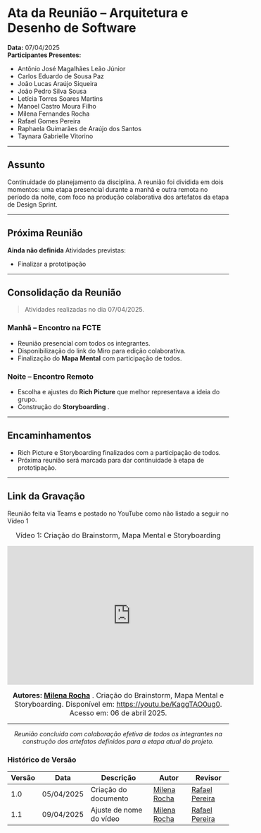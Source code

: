 <a id="ata2"></a>

# Ata da Reunião – Arquitetura e Desenho de Software

**Data:** 07/04/2025  
**Participantes Presentes:**  
- Antônio José Magalhães Leão Júnior  
- Carlos Eduardo de Sousa Paz  
- João Lucas Araújo Siqueira  
- João Pedro Silva Sousa  
- Letícia Torres Soares Martins  
- Manoel Castro Moura Filho  
- Milena Fernandes Rocha  
- Rafael Gomes Pereira  
- Raphaela Guimarães de Araújo dos Santos  
- Taynara Gabrielle Vitorino  

---

## Assunto

Continuidade do planejamento da disciplina. A reunião foi dividida em dois momentos: uma etapa presencial durante a manhã e outra remota no período da noite, com foco na produção colaborativa dos artefatos da etapa de Design Sprint.

---

## Próxima Reunião

**Ainda não definida**
Atividades previstas:
- Finalizar a prototipação

---

## Consolidação da Reunião

> Atividades realizadas no dia 07/04/2025.

### Manhã – Encontro na FCTE
- Reunião presencial com todos os integrantes.
- Disponibilização do link do Miro para edição colaborativa.
- Finalização do **Mapa Mental** com participação de todos.

### Noite – Encontro Remoto
- Escolha e ajustes do **Rich Picture** que melhor representava a ideia do grupo.
- Construção do **Storyboarding** .

---

## Encaminhamentos
- Rich Picture e Storyboarding finalizados com a participação de todos.  
- Próxima reunião será marcada para dar continuidade à etapa de prototipação.

---

## Link da Gravação

Reunião feita via Teams e postado no YouTube como não listado a seguir no Vídeo 1


<div style="text-align: center">

<font size="3"><p style="text-align: center">Vídeo 1: Criação do Brainstorm, Mapa Mental e Storyboarding </p></font>
<iframe width="560" height="315" src="https://www.youtube.com/embed/KaggTAO0ug0?si=pvrVrDCJbFKLavgp" title="YouTube video player" frameborder="0" allow="accelerometer; autoplay; clipboard-write; encrypted-media; gyroscope; picture-in-picture; web-share" referrerpolicy="strict-origin-when-cross-origin" allowfullscreen></iframe>


<font size="3"><p style="text-align: center"><b>Autores: [Milena Rocha](https://github.com/MilenaFRocha)</b> . Criação do Brainstorm, Mapa Mental e Storyboarding. Disponível em: <a href="https://youtu.be/KaggTAO0ug0">https://youtu.be/KaggTAO0ug0</a>. Acesso em: 06 de abril 2025.</p></font>


---

_Reunião concluída com colaboração efetiva de todos os integrantes na construção dos artefatos definidos para a etapa atual do projeto._

</div>



### **Histórico de Versão**

| Versão | Data       | Descrição                                      | Autor               | Revisor            |
|--------|------------|------------------------------------------------|---------------------|--------------------|
| 1.0    | 05/04/2025 | Criação do documento | [Milena Rocha](https://github.com/milenafrocha)          |  [Rafael Pereira](https://github.com/rafgpereira)  |
| 1.1    | 09/04/2025 | Ajuste de nome do vídeo| [Milena Rocha](https://github.com/milenafrocha)          |  [Rafael Pereira](https://github.com/rafgpereira)  |
